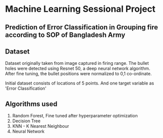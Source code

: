 # Machine Learning Sessional Project

## Prediction of Error Classification in Grouping fire according to SOP of Bangladesh Army

## Dataset 

Dataset originally taken from image captured in firing range. The bullet holes were detected using Resnet 50, a deep neural network algorithm. After fine tuning, the bullet positions were normalized to 0,1 co-ordinate.

Initial dataset consists of locations of 5 points. And one target variable as 'Error Classification'


## Algorithms used

1. Random Forest, Fine tuned after hyperparameter optimization
2. Decision Tree
3. KNN - K Nearest Neighbour
4. Neural Network




